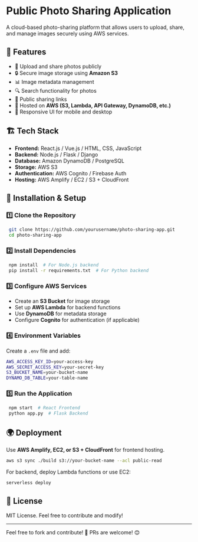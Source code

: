 # Public Photo Sharing Application

A cloud-based photo-sharing platform that allows users to upload, share, and manage images securely using AWS services.

## 🚀 Features
- 📸 Upload and share photos publicly
- 🔒 Secure image storage using **Amazon S3**
- 📊 Image metadata management
- 🔍 Search functionality for photos
- 📢 Public sharing links
- 📡 Hosted on **AWS (S3, Lambda, API Gateway, DynamoDB, etc.)**
- 🎨 Responsive UI for mobile and desktop

## 🏗️ Tech Stack
- **Frontend:** React.js / Vue.js / HTML, CSS, JavaScript
- **Backend:** Node.js / Flask / Django
- **Database:** Amazon DynamoDB / PostgreSQL
- **Storage:** AWS S3
- **Authentication:** AWS Cognito / Firebase Auth
- **Hosting:** AWS Amplify / EC2 / S3 + CloudFront

## 🔧 Installation & Setup

### 1️⃣ Clone the Repository
```sh
 git clone https://github.com/yourusername/photo-sharing-app.git
 cd photo-sharing-app
```

### 2️⃣ Install Dependencies
```sh
 npm install  # For Node.js backend
 pip install -r requirements.txt  # For Python backend
```

### 3️⃣ Configure AWS Services
- Create an **S3 Bucket** for image storage
- Set up **AWS Lambda** for backend functions
- Use **DynamoDB** for metadata storage
- Configure **Cognito** for authentication (if applicable)

### 4️⃣ Environment Variables
Create a `.env` file and add:
```sh
AWS_ACCESS_KEY_ID=your-access-key
AWS_SECRET_ACCESS_KEY=your-secret-key
S3_BUCKET_NAME=your-bucket-name
DYNAMO_DB_TABLE=your-table-name
```

### 5️⃣ Run the Application
```sh
 npm start  # React Frontend
 python app.py  # Flask Backend
```

## 🌍 Deployment
Use **AWS Amplify, EC2, or S3 + CloudFront** for frontend hosting.
```sh
aws s3 sync ./build s3://your-bucket-name --acl public-read
```

For backend, deploy Lambda functions or use EC2:
```sh
serverless deploy
```

## 📜 License
MIT License. Feel free to contribute and modify!

---
Feel free to fork and contribute! 🚀 PRs are welcome! 😊

